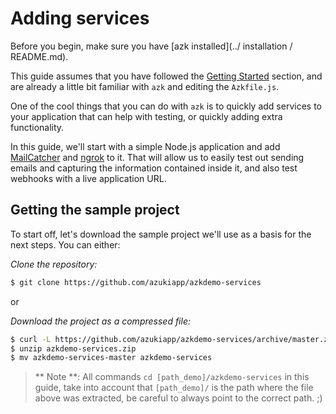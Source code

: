 # Adding services

Before you begin, make sure you have [azk installed](../ installation / README.md).

This guide assumes that you have followed the [Getting Started](../getting-started/README.md) section, and are already a little bit familiar with `azk` and editing the `Azkfile.js`.

One of the cool things that you can do with `azk` is to quickly add services to your application that can help with testing, or quickly adding extra functionality.

In this guide, we'll start with a simple Node.js application and add [MailCatcher](https://github.com/sj26/mailcatcher/) and [ngrok](https://ngrok.com/) to it. That will allow us to easily test out sending emails and capturing the information contained inside it, and also test webhooks with a live application URL.


## Getting the sample project

To start off, let's download the sample project we'll use as a basis for the next steps. You can either:

*Clone the repository:*

```sh
$ git clone https://github.com/azukiapp/azkdemo-services
```

or

*Download the project as a compressed file:*

```sh
$ curl -L https://github.com/azukiapp/azkdemo-services/archive/master.zip -o azkdemo-services.zip
$ unzip azkdemo-services.zip
$ mv azkdemo-services-master azkdemo-services
```

> ** Note **: All commands `cd [path_demo]/azkdemo-services` in this guide, take into account that `[path_demo]/` is the path where the file above was extracted, be careful to always point to the correct path. ;)
